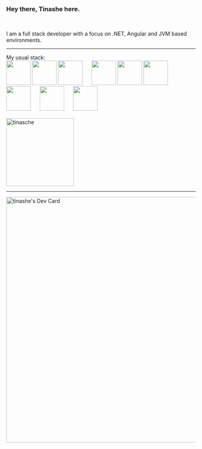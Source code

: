 <h3>Hey there, Tinashe here.</h3> <br> 
<p>I am a full stack developer with a focus on .NET, Angular and JVM based environments.</p>

<hr>
My usual stack:
<div>
<!-- <img src="https://cdn.jsdelivr.net/gh/devicons/devicon/icons/azure/azure-original.svg" style="margin-right:20px;" width="65px" />  -->
<!-- <img src="https://cdn.jsdelivr.net/gh/devicons/devicon/icons/kotlin/kotlin-plain.svg" style="margin-right:20px;" width="65px" /> -->
<img src="https://cdn.jsdelivr.net/gh/devicons/devicon/icons/java/java-original.svg" width="65px" /> 
<!-- <img src="https://cdn.jsdelivr.net/gh/devicons/devicon/icons/microsoftsqlserver/microsoftsqlserver-plain-wordmark.svg" style="margin-right:20px;" width="65px"/> -->
<img src="https://cdn.jsdelivr.net/gh/devicons/devicon@latest/icons/amazonwebservices/amazonwebservices-original-wordmark.svg" width="65px" />
<img src="https://cdn.jsdelivr.net/gh/devicons/devicon/icons/androidstudio/androidstudio-original.svg" style="margin-right:20px;" width="65px" />
<img src="https://cdn.jsdelivr.net/gh/devicons/devicon/icons/angularjs/angularjs-plain.svg" width="65px" />
<img src="https://cdn.jsdelivr.net/gh/devicons/devicon@latest/icons/flutter/flutter-original.svg" width="65px" />
<img src="https://cdn.jsdelivr.net/gh/devicons/devicon/icons/dotnetcore/dotnetcore-original.svg" style="margin-right:20px;" width="65px"/>                
<img src="https://cdn.jsdelivr.net/gh/devicons/devicon/icons/postgresql/postgresql-original-wordmark.svg" style="margin-right:20px;" width="65px"/>
<!-- <img src="https://cdn.jsdelivr.net/gh/devicons/devicon@latest/icons/ktor/ktor-plain.svg" style="margin-right:20px;" width="65px" /> -->        
<img src="https://cdn.jsdelivr.net/gh/devicons/devicon/icons/spring/spring-original-wordmark.svg" style="margin-right:20px;" width="65px" /> 
<img src="https://cdn.jsdelivr.net/gh/devicons/devicon/icons/typescript/typescript-original.svg" style="margin-right:20px;" width="65px"/>
<i class="devicon-microsoftsqlserver-plain-wordmark" style="margin-right:20px;" width="65px"></i>       
<br>
<br>
<img height="180em" show_icons=true align="center" src="https://github-readme-stats.vercel.app/api/top-langs?username=tinasche&show_icons=true&locale=en&layout=compact&langs_count=8&theme=slateorange" alt="tinasche"/>
</div>     
<!--<img src="https://img.shields.io/badge/Amazon_AWS-FF9900?style=for-the-badge&logo=amazonaws&logoColor=white"/>
<img src="https://img.shields.io/badge/microsoft%20azure-0089D6?style=for-the-badge&logo=microsoft-azure&logoColor=white"/>-->
<hr>
<a href="https://app.daily.dev/madner"><img src="https://api.daily.dev/devcards/v2/TmLWMYS1ZVIvPO6IPD1xG.png?type=wide&r=i69" width="652" alt="tinashe's Dev Card"/></a>
